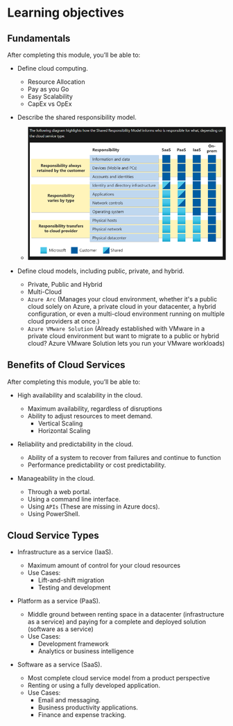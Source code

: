 # Learning objectives

## Fundamentals

After completing this module, you’ll be able to:

- Define cloud computing.
    - Resource Allocation
    - Pay as you Go
    - Easy Scalability
    - CapEx vs OpEx

- Describe the shared responsibility model.
    - ![sharing-model](src/sharing-model.png)

- Define cloud models, including public, private, and hybrid.
    - Private, Public and Hybrid
    - Multi-Cloud
    - `Azure Arc` (Manages your cloud environment, whether it's a public cloud solely on Azure, a private cloud in your datacenter, a hybrid configuration, or even a multi-cloud environment running on multiple cloud providers at once.)
    - `Azure VMware Solution` (Already established with VMware in a private cloud environment but want to migrate to a public or hybrid cloud? Azure VMware Solution lets you run your VMware workloads)
    
## Benefits of Cloud Services

After completing this module, you’ll be able to:

- High availability and scalability in the cloud.
    - Maximum availability, regardless of disruptions
    - Ability to adjust resources to meet demand.
        - Vertical Scaling
        - Horizontal Scaling

- Reliability and predictability in the cloud.
    - Ability of a system to recover from failures and continue to function
    - Performance predictability or cost predictability.

- Manageability in the cloud.
    - Through a web portal.
    - Using a command line interface.
    - Using `APIs` (These are missing in Azure docs).
    - Using PowerShell.

## Cloud Service Types

- Infrastructure as a service (IaaS).
    - Maximum amount of control for your cloud resources
    - Use Cases:
        - Lift-and-shift migration
        - Testing and development

- Platform as a service (PaaS).
    - Middle ground between renting space in a datacenter (infrastructure as a service) and paying for a complete and deployed solution (software as a service)
    - Use Cases:
        - Development framework
        - Analytics or business intelligence

- Software as a service (SaaS).
    - Most complete cloud service model from a product perspective
    - Renting or using a fully developed application.
    - Use Cases:
        - Email and messaging.
        - Business productivity applications.
        - Finance and expense tracking.